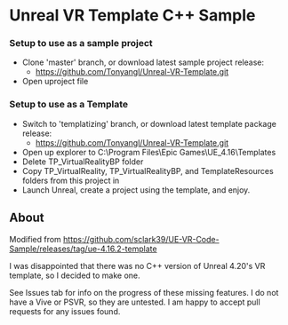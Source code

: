 # Unreal VR Template C++ Sample

### Setup to use as a sample project
- Clone 'master' branch, or download latest sample project release: 
   - https://github.com/Tonyangl/Unreal-VR-Template.git
- Open uproject file

### Setup to use as a Template
- Switch to 'templatizing' branch, or download latest template package release: 
   - https://github.com/Tonyangl/Unreal-VR-Template.git
- Open up explorer to C:\Program Files\Epic Games\UE_4.16\Templates
- Delete TP_VirtualRealityBP folder
- Copy TP_VirtualReality, TP_VirtualRealityBP, and TemplateResources folders from this project in
- Launch Unreal, create a project using the template, and enjoy.

## About

Modified from https://github.com/sclark39/UE-VR-Code-Sample/releases/tag/ue-4.16.2-template

I was disappointed that there was no C++ version of Unreal 4.20's VR template, so I decided to make one.

See Issues tab for info on the progress of these missing features. I do not have a Vive or PSVR, so they are untested. I am happy to accept pull requests for any issues found.
